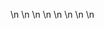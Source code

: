 

















































\n
\n
\n
\n
\n
\n
\n
\n



































































